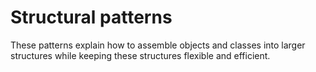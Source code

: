 # Structural patterns

These patterns explain how to assemble objects and classes into larger structures while keeping these structures
flexible and efficient.